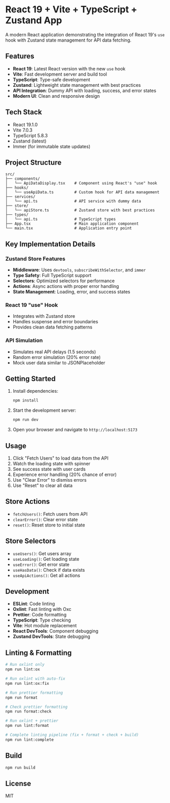 # React 19 + Vite + TypeScript + Zustand App

A modern React application demonstrating the integration of React 19's `use` hook with Zustand state management for API data fetching.

## Features

- **React 19**: Latest React version with the new `use` hook
- **Vite**: Fast development server and build tool
- **TypeScript**: Type-safe development
- **Zustand**: Lightweight state management with best practices
- **API Integration**: Dummy API with loading, success, and error states
- **Modern UI**: Clean and responsive design

## Tech Stack

- React 19.1.0
- Vite 7.0.3
- TypeScript 5.8.3
- Zustand (latest)
- Immer (for immutable state updates)

## Project Structure

```
src/
├── components/
│   └── ApiDataDisplay.tsx    # Component using React's "use" hook
├── hooks/
│   └── useApiData.ts         # Custom hook for API data management
├── services/
│   └── api.ts                # API service with dummy data
├── store/
│   └── apiStore.ts           # Zustand store with best practices
├── types/
│   └── api.ts                # TypeScript types
├── App.tsx                   # Main application component
└── main.tsx                  # Application entry point
```

## Key Implementation Details

### Zustand Store Features

- **Middleware**: Uses `devtools`, `subscribeWithSelector`, and `immer`
- **Type Safety**: Full TypeScript support
- **Selectors**: Optimized selectors for performance
- **Actions**: Async actions with proper error handling
- **State Management**: Loading, error, and success states

### React 19 "use" Hook

- Integrates with Zustand store
- Handles suspense and error boundaries
- Provides clean data fetching patterns

### API Simulation

- Simulates real API delays (1.5 seconds)
- Random error simulation (20% error rate)
- Mock user data similar to JSONPlaceholder

## Getting Started

1. Install dependencies:

   ```bash
   npm install
   ```

2. Start the development server:

   ```bash
   npm run dev
   ```

3. Open your browser and navigate to `http://localhost:5173`

## Usage

1. Click "Fetch Users" to load data from the API
2. Watch the loading state with spinner
3. See success state with user cards
4. Experience error handling (20% chance of error)
5. Use "Clear Error" to dismiss errors
6. Use "Reset" to clear all data

## Store Actions

- `fetchUsers()`: Fetch users from API
- `clearError()`: Clear error state
- `reset()`: Reset store to initial state

## Store Selectors

- `useUsers()`: Get users array
- `useLoading()`: Get loading state
- `useError()`: Get error state
- `useHasData()`: Check if data exists
- `useApiActions()`: Get all actions

## Development

- **ESLint**: Code linting
- **Oxlint**: Fast linting with Oxc
- **Prettier**: Code formatting
- **TypeScript**: Type checking
- **Vite**: Hot module replacement
- **React DevTools**: Component debugging
- **Zustand DevTools**: State debugging

## Linting & Formatting

```bash
# Run oxlint only
npm run lint:ox

# Run oxlint with auto-fix
npm run lint:ox:fix

# Run prettier formatting
npm run format

# Check prettier formatting
npm run format:check

# Run oxlint + prettier
npm run lint:format

# Complete linting pipeline (fix + format + check + build)
npm run lint:complete
```

## Build

```bash
npm run build
```

## License

MIT
